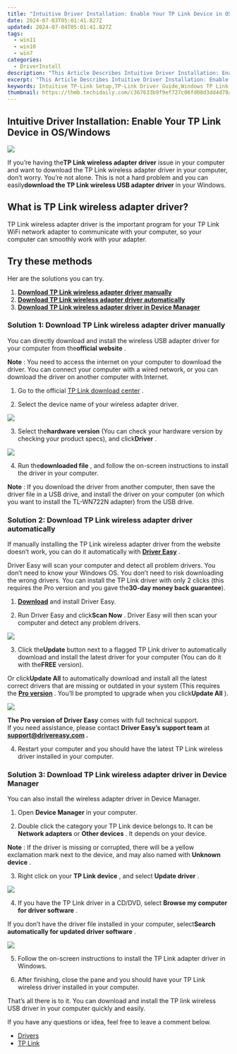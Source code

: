 ```yaml
---
title: "Intuitive Driver Installation: Enable Your TP Link Device in OS/Windows"
date: 2024-07-03T05:01:41.827Z
updated: 2024-07-04T05:01:41.827Z
tags:
  - win11
  - win10
  - win7
categories:
  - DriverInstall
description: "This Article Describes Intuitive Driver Installation: Enable Your TP Link Device in OS/Windows"
excerpt: "This Article Describes Intuitive Driver Installation: Enable Your TP Link Device in OS/Windows"
keywords: Intuitive TP-Link Setup,TP-Link Driver Guide,Windows TP Link Integration,Easy Install for Windows Users,TP Link OS Compatibility,Enabling TP Link on PC,TP-Link Device Setup Instructions
thumbnail: https://thmb.techidaily.com/c367633b9f9ef727c06fd08d3dd4d78a496570d920b7ae31f5d249d448106c6d.jpg
---
```


## Intuitive Driver Installation: Enable Your TP Link Device in OS/Windows

![](https://images.drivereasy.com/wp-content/uploads/2018/03/img_5ab08ba0028ac.png)

 If you’re having the**TP Link wireless adapter driver** issue in your computer and want to download the TP Link wireless adapter driver in your computer, don’t worry. You’re not alone. This is not a hard problem and you can easily**download the TP Link wireless USB adapter driver** in your Windows.

## What is TP Link wireless adapter driver?

 TP Link wireless adapter driver is the important program for your TP Link WiFi network adapter to communicate with your computer, so your computer can smoothly work with your adapter.

## Try these methods

Her are the solutions you can try.

1. [**Download TP Link wireless adapter driver manually**](#Way1)
2. [**Download TP Link wireless adapter driver automatically**](#Way2)
3. [**Download TP Link wireless adapter driver in Device Manager**](#Way3)

### Solution 1: Download TP Link wireless adapter driver manually

 You can directly download and install the wireless USB adapter driver for your computer from the**official website** .

**Note** : You need to access the internet on your computer to download the driver. You can connect your computer with a wired network, or you can download the driver on another computer with Internet.

 1) Go to the official [TP Link download center](https://www.tp-link.com/us/support/download-center) .

 2) Select the device name of your wireless adapter driver.

![](https://images.drivereasy.com/wp-content/uploads/2018/03/img_5ab0876c5e755.png)

 3) Select the**hardware version** (You can check your hardware version by checking your product specs), and click**Driver** .

![](https://images.drivereasy.com/wp-content/uploads/2018/03/img_5ab087b6d45e3.jpg)

 4) Run the**downloaded file** , and follow the on-screen instructions to install the driver in your computer.

**Note** : If you download the driver from another computer, then save the driver file in a USB drive, and install the driver on your computer (on which you want to install the TL-WN722N adapter) from the USB drive.

### Solution 2: Download TP Link wireless adapter driver automatically

 If manually installing the TP Link wireless adapter driver from the website doesn’t work, you can do it automatically with **[Driver Easy](https://tools.techidaily.com/drivereasy/download/)**  .

 Driver Easy will scan your computer and detect all problem drivers. You don’t need to know your Windows OS. You don’t need to risk downloading the wrong drivers. You can install the TP Link driver with only 2 clicks (this requires the Pro version and you gave the**30-day money back guarantee**).

 1) **[Download](https://tools.techidaily.com/drivereasy/download/)**  and install Driver Easy.

 2) Run Driver Easy and click**Scan Now** . Driver Easy will then scan your computer and detect any problem drivers.

![](https://images.drivereasy.com/wp-content/uploads/2018/03/img_5aaf91a188b83.png)

 3) Click the**Update** button next to a flagged TP Link driver to automatically download and install the latest driver for your computer (You can do it with the**FREE** version).

 Or click**Update All** to automatically download and install all the latest correct drivers that are missing or outdated in your system (This requires the **[Pro version](https://tools.techidaily.com/drivereasy/download/)**  . You’ll be prompted to upgrade when you click**Update All** ).

![](https://images.drivereasy.com/wp-content/uploads/2018/03/img_5aaf91fa2f082.jpg)

**The Pro version of Driver Easy** comes with full technical support.  
 If you need assistance, please contact **Driver Easy’s support team** at **[support@drivereasy.com](mailto:support@drivereasy.com) .**

 4) Restart your computer and you should have the latest TP Link wireless driver installed in your computer.

### Solution 3: Download TP Link wireless adapter driver in Device Manager

You can also install the wireless adapter driver in Device Manager.

 1) Open **Device Manager**   in your computer.

 2) Double click the category your TP Link device belongs to. It can be **Network adapters**   or **Other devices** . It depends on your device.

**Note** : If the driver is missing or corrupted, there will be a yellow exclamation mark next to the device, and may also named with **Unknown device** .

 3) Right click on your **TP Link device** , and select **Update driver** .

![](https://images.drivereasy.com/wp-content/uploads/2018/03/img_5aaf6be554ed4.png)

 4) If you have the TP Link driver in a CD/DVD, select **Browse my computer for driver software** .

 If you don’t have the driver file installed in your computer, select**Search automatically for updated driver software** .

![](https://images.drivereasy.com/wp-content/uploads/2018/03/img_5aaf6c11ca610.png)

 5) Follow the on-screen instructions to install the TP Link adapter driver in Windows.

 6) After finishing, close the pane and you should have your TP Link wireless driver installed in your computer.

 That’s all there is to it. You can download and install the TP link wireless USB driver in your computer quickly and easily.

If you have any questions or idea, feel free to leave a comment below.

* [Drivers](https://tools.techidaily.com/drivereasy/download/)
* [TP Link](https://store.drivereasy.com/order/cart.php?PRODS=4731822&QTY=1&AFFILIATE=108875)

<ins class="adsbygoogle"
     style="display:block"
     data-ad-format="autorelaxed"
     data-ad-client="ca-pub-7571918770474297"
     data-ad-slot="1223367746"></ins>



<ins class="adsbygoogle"
     style="display:block"
     data-ad-client="ca-pub-7571918770474297"
     data-ad-slot="8358498916"
     data-ad-format="auto"
     data-full-width-responsive="true"></ins>


